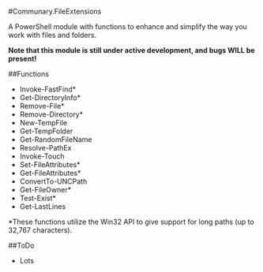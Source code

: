 #Communary.FileExtensions

A PowerShell module with functions to enhance and simplify the way you work with files and folders.

**Note that this module is still under active development, and bugs WILL be present!**

##Functions
- Invoke-FastFind*
- Get-DirectoryInfo*
- Remove-File*
- Remove-Directory*
- New-TempFile
- Get-TempFolder
- Get-RandomFileName
- Resolve-PathEx
- Invoke-Touch
- Set-FileAttributes*
- Get-FileAttributes*
- ConvertTo-UNCPath
- Get-FileOwner*
- Test-Exist*
- Get-LastLines

*These functions utilize the Win32 API to give support for long paths (up to 32,767 characters).

##ToDo
- Lots

